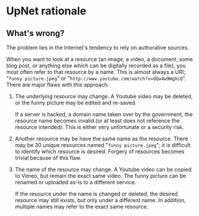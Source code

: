 # UpNet rationale

## What's wrong?

The problem lies in the Internet's tendency to rely on authorative sources.

When you want to look at a resource (an image, a video, a document, some blog
post, or anything else which can be digitally recorded as a file), you most
often refer to that resource by a name.  This is almost always a URI; "`funny
picture.jpeg`" or "`http://www.youtube.com/watch?v=dQw4w9WgXcQ`".  There are
major flaws with this approach:

1. The underlying resource may change.  A Youtube video may be deleted, or the
   funny picture may be edited and re-saved.

   If a server is hacked, a domain name taken over by the government, the
   resource name becomes invalid (or at least does not reference the resource
   intended).  This is either very unfortunate or a security risk.

2. Another resource may be have the same name as the resource.  There may be 30
   unique resources named "`funny picture.jpeg`"; it is difficult to identify
   which resource is desired.  Forgery of resources becomes trivial because of
   this flaw.

3. The name of the resource may change.  A Youtube video can be copied to Vimeo,
   but remain the exact same video.  The funny picture can be renamed or
   uploaded as-is to a different service.
   
   If the resource under the name is changed or deleted, the desired resource
   may still exists, but only under a different name.  In addition, multiple
   names may refer to the exact same resource.


